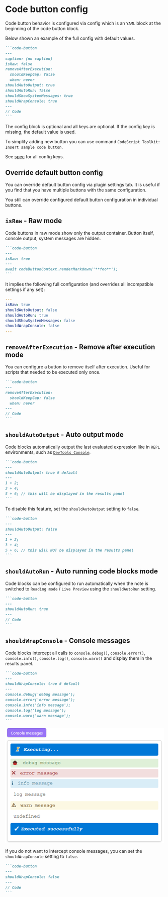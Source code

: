 # Code button config

Code button behavior is configured via config which is an `YAML` block at the beginning of the code button block.

Below shown an example of the full config with default values.

````markdown
```code-button
---
caption: (no caption)
isRaw: false
removeAfterExecution:
  shouldKeepGap: false
  when: never
shouldAutoOutput: true
shouldAutoRun: false
shouldShowSystemMessages: true
shouldWrapConsole: true
---
// Code
```
````

The config block is optional and all keys are optional. If the config key is missing, the default value is used.

To simplify adding new button you can use command `CodeScript Toolkit: Insert sample code button`.

See [spec](../src/CodeButtonBlockConfig.ts) for all config keys.

## Override default button config

You can override default button config via plugin settings tab. It is useful if you find that you have multiple buttons with the same configuration.

You still can override configured default button configuration in individual buttons.

## `isRaw` - Raw mode

Code buttons in raw mode show only the output container. Button itself, console output, system messages are hidden.

````markdown
```code-button
---
isRaw: true
---
await codeButtonContext.renderMarkdown('**foo**');
```
````

It implies the following full configuration (and overrides all incompatible settings if any set):

```yaml
---
isRaw: true
shouldAutoOutput: false
shouldAutoRun: true
shouldShowSystemMessages: false
shouldWrapConsole: false
---
```

## `removeAfterExecution` - Remove after execution mode

You can configure a button to remove itself after execution. Useful for scripts that needed to be executed only once.

````markdown
```code-button
---
removeAfterExecution:
  shouldKeepGap: false
  when: never
---
// Code
```
````

## `shouldAutoOutput` - Auto output mode

Code blocks automatically output the last evaluated expression like in `REPL` environments, such as [`DevTools Console`][DevTools Console].

````markdown
```code-button
---
shouldAutoOutput: true # default
---
1 + 2;
3 + 4;
5 + 6; // this will be displayed in the results panel
```
````

To disable this feature, set the `shouldAutoOutput` setting to `false`.

````markdown
```code-button
---
shouldAutoOutput: false
---
1 + 2;
3 + 4;
5 + 6; // this will NOT be displayed in the results panel
```
````

## `shouldAutoRun` - Auto running code blocks mode

Code blocks can be configured to run automatically when the note is switched to `Reading mode` / `Live Preview` using the `shouldAutoRun` setting.

````markdown
```code-button
---
shouldAutoRun: true
---
// Code
```
````

## `shouldWrapConsole` - Console messages

Code blocks intercept all calls to `console.debug()`, `console.error()`, `console.info()`, `console.log()`, `console.warn()` and display them in the results panel.

````markdown
```code-button
---
shouldWrapConsole: true # default
---
console.debug('debug message');
console.error('error message');
console.info('info message');
console.log('log message');
console.warn('warn message');
```
````

![Console messages](./images/console-messages.png)

If you do not want to intercept console messages, you can set the `shouldWrapConsole` setting to `false`.

````markdown
```code-button
---
shouldWrapConsole: false
---
// Code
```
````

[DevTools Console]: https://developer.chrome.com/docs/devtools/console
